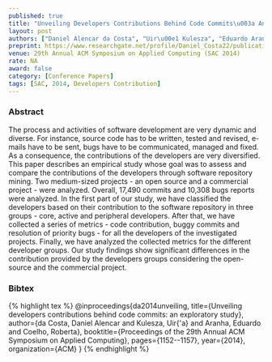 ```yaml
---
published: true
title: "Unveiling Developers Contributions Behind Code Commits\u003a An Exploratory Study"
layout: post
authors: ["Daniel Alencar da Costa", "Uir\u00e1 Kulesza", "Eduardo Aranha", "Roberta Coelho"]
preprint: https://www.researchgate.net/profile/Daniel_Costa22/publication/269165310_Unveiling_developers_contributions_behind_code_commits_An_exploratory_study/links/55ff32ef08aeba1d9f8404af.pdf
venue: 29th Annual ACM Symposium on Applied Computing (SAC 2014) 
rate: NA
award: false
category: [Conference Papers]
tags: [SAC, 2014, Developers Contribution]
---   
```


### Abstract 

The process and activities of software development are very dynamic and diverse. For instance,
source code has to be written, tested and revised, e-mails have to be sent, bugs have to be
communicated, managed and fixed. As a consequence, the contributions of the developers are very
diversified. This paper describes an empirical study whose goal was to assess and compare the
contributions of the developers through software repository mining. Two medium-sized projects - an
open source and a commercial project - were analyzed. Overall, 17,490 commits and 10,308 bugs
reports were analyzed. In the first part of our study, we have classified the developers based on
their contribution to the software repository in three groups - core, active and peripheral
developers. After that, we have collected a series of metrics - code contribution, buggy commits and
resolution of priority bugs - for all the developers of the investigated projects. Finally, we have
analyzed the collected metrics for the different developer groups. Our study findings show
significant differences in the contribution provided by the developers groups considering the
open-source and the commercial project.

### Bibtex 

{% highlight tex %}
@inproceedings{da2014unveiling,
  title={Unveiling developers contributions behind code commits: an exploratory study},
  author={da Costa, Daniel Alencar and Kulesza, Uir{\'a} and Aranha, Eduardo and Coelho, Roberta},
  booktitle={Proceedings of the 29th Annual ACM Symposium on Applied Computing},
  pages={1152--1157},
  year={2014},
  organization={ACM}
}
{% endhighlight %}
